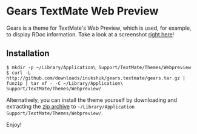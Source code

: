 Gears TextMate Web Preview
==========================

Gears is a theme for TextMate's Web Preview, which is used, for example, to
display RDoc information. Take a look at a screenshot
[right here](https://github.com/inukshuk/gears.textmate/blob/master/screenshot.png)!

Installation
------------

    $ mkdir -p ~/Library/Application\ Support/TextMate/Themes/Webpreview
    $ curl -L http://github.com/downloads/inukshuk/gears.textmate/gears.tar.gz | funzip | tar xf - -C ~/Library/Application\ Support/TextMate/Themes/Webpreview/

Alternatively, you can install the theme yourself by downloading and extracting
the [zip archive](http://github.com/downloads/inukshuk/gears.textmate/gears.zip)
to `~/Library/Application Support/TextMate/Themes/Webpreview/`.

Enjoy!
